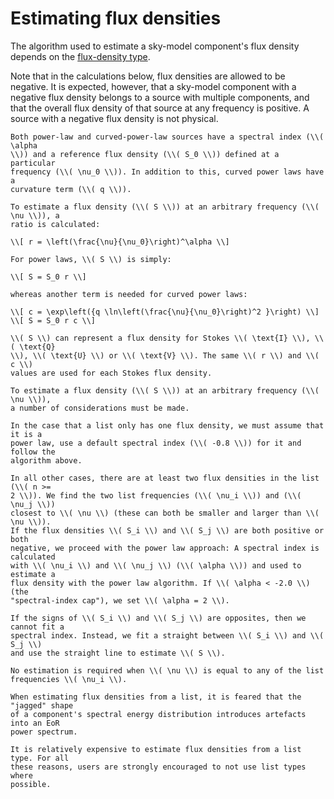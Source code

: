 # Estimating flux densities

The algorithm used to estimate a sky-model component's flux density depends on
the [flux-density type](../fd_types.md).

Note that in the calculations below, flux densities are allowed to be negative.
It is expected, however, that a sky-model component with a negative flux density
belongs to a source with multiple components, and that the overall flux density
of that source at any frequency is positive. A source with a negative flux
density is not physical.

~~~admonish info title="Power laws and Curved power laws"
Both power-law and curved-power-law sources have a spectral index (\\( \alpha
\\)) and a reference flux density (\\( S_0 \\)) defined at a particular
frequency (\\( \nu_0 \\)). In addition to this, curved power laws have a
curvature term (\\( q \\)).

To estimate a flux density (\\( S \\)) at an arbitrary frequency (\\( \nu \\)), a
ratio is calculated:

\\[ r = \left(\frac{\nu}{\nu_0}\right)^\alpha \\]

For power laws, \\( S \\) is simply:

\\[ S = S_0 r \\]

whereas another term is needed for curved power laws:

\\[ c = \exp\left({q \ln\left(\frac{\nu}{\nu_0}\right)^2 }\right) \\]
\\[ S = S_0 r c \\]

\\( S \\) can represent a flux density for Stokes \\( \text{I} \\), \\( \text{Q}
\\), \\( \text{U} \\) or \\( \text{V} \\). The same \\( r \\) and \\( c \\)
values are used for each Stokes flux density.
~~~

~~~admonish info title="Flux density lists"
To estimate a flux density (\\( S \\)) at an arbitrary frequency (\\( \nu \\)),
a number of considerations must be made.

In the case that a list only has one flux density, we must assume that it is a
power law, use a default spectral index (\\( -0.8 \\)) for it and follow the
algorithm above.

In all other cases, there are at least two flux densities in the list (\\( n >=
2 \\)). We find the two list frequencies (\\( \nu_i \\)) and (\\( \nu_j \\))
closest to \\( \nu \\) (these can both be smaller and larger than \\( \nu \\)).
If the flux densities \\( S_i \\) and \\( S_j \\) are both positive or both
negative, we proceed with the power law approach: A spectral index is calculated
with \\( \nu_i \\) and \\( \nu_j \\) (\\( \alpha \\)) and used to estimate a
flux density with the power law algorithm. If \\( \alpha < -2.0 \\) (the
"spectral-index cap"), we set \\( \alpha = 2 \\).

If the signs of \\( S_i \\) and \\( S_j \\) are opposites, then we cannot fit a
spectral index. Instead, we fit a straight between \\( S_i \\) and \\( S_j \\)
and use the straight line to estimate \\( S \\).

No estimation is required when \\( \nu \\) is equal to any of the list
frequencies \\( \nu_i \\).
~~~


~~~admonish danger title="Concerns on list types"
When estimating flux densities from a list, it is feared that the "jagged" shape
of a component's spectral energy distribution introduces artefacts into an EoR
power spectrum.

It is relatively expensive to estimate flux densities from a list type. For all
these reasons, users are strongly encouraged to not use list types where
possible.
~~~
